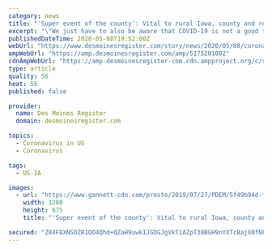 ```yaml
---
category: news
title: "'Super event of the county': Vital to rural Iowa, county and regional fairs imperiled by coronavirus pandemic"
excerpt: "\"We just have to also be aware that COVID-19 is not a good teammate to have,\" says the manager of the Clay County Fair."
publishedDateTime: 2020-05-08T19:52:00Z
webUrl: "https://www.desmoinesregister.com/story/news/2020/05/08/coronavirus-threatens-iowa-county-fair-cancellations-covid-19-pandemic-clay-county-fair/5175201002/"
ampWebUrl: "https://amp.desmoinesregister.com/amp/5175201002"
cdnAmpWebUrl: "https://amp-desmoinesregister-com.cdn.ampproject.org/c/s/amp.desmoinesregister.com/amp/5175201002"
type: article
quality: 56
heat: 56
published: false

provider:
  name: Des Moines Register
  domain: desmoinesregister.com

topics:
  - Coronavirus in US
  - Coronavirus

tags:
  - US-IA

images:
  - url: "https://www.gannett-cdn.com/presto/2019/07/27/PDEM/5f49b94d-fcf4-4ce3-805b-7b64a0a1180d-nw.Warren_County_Fair_11.jpg?auto=webp&crop=1999,1125,x0,y78&format=pjpg&width=1200"
    width: 1200
    height: 675
    title: "'Super event of the county': Vital to rural Iowa, county and regional fairs imperiled by coronavirus pandemic"

secured: "Z84F8XNSOZR1QO4Qhd+QZaH9uwkIJGDGJgVkTiAZpT30BGH9nYXTcBajX0fNkbgmy/YGRy+ERvAhIUOh1DAYxCkmPbAv+T0Q5Kdjffv0SBj91iARpmWKdd/UocYw/rtatE+YhCoup42GqnO3RynvBACudUkt6VGpS5f8ofYIHOF0Wpn6oMdZoapefADhae1SzjX2hEY/VBuVm2uGI2hU6EFW8P6T7vF+NXEt2Ue31ja6AcJXGAdVtJxO11hJ+5oNQluY4Dorj628M+7eplnWH4YCQawSJSK6O9ku00P3urFSzf4EQtaZ5qRXCyTyL5Ni3X5iK1tj6KoxCkYJhCxyOYgcWeE/qUVzckjHiwv3FUyH8PmZKL2F4e2ZO9PnEhMZUhw5jW16DYPGVyCZZhPVyQb7RWzRYQVPLEaOs9idZj8KT6FGdkb0VpG6F2bPKlTdXr45D8UYOqTwcTFRJi6ZpoK92dI6LxGXn5kMfsoILOw=;4DS7mqNmbtRe4rb8xviPJQ=="
---
```


